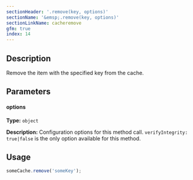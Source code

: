 ```yaml
---
sectionHeader: '.remove(key, options)'
sectionName: '&emsp;.remove(key, options)'
sectionLinkName: cacheremove
gfm: true
index: 14
---
```

## Description
Remove the item with the specified key from the cache.

## Parameters

#### options
__Type:__ `object`

__Description:__ Configuration options for this method call. `verifyIntegrity: true|false` is the only option available for this method.

## Usage

```javascript
someCache.remove('someKey');
```